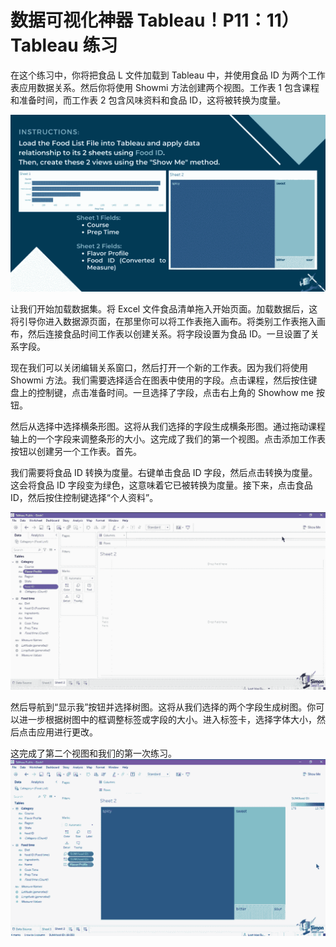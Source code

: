 # 数据可视化神器 Tableau！P11：11）Tableau 练习 

在这个练习中，你将把食品 L 文件加载到 Tableau 中，并使用食品 ID 为两个工作表应用数据关系。然后你将使用 Showmi 方法创建两个视图。工作表 1 包含课程和准备时间，而工作表 2 包含风味资料和食品 ID，这将被转换为度量。

![](img/d6b26a649e97baa1e7335158a38e9d13_1.png)

让我们开始加载数据集。将 Excel 文件食品清单拖入开始页面。加载数据后，这将引导你进入数据源页面，在那里你可以将工作表拖入画布。将类别工作表拖入画布，然后连接食品时间工作表以创建关系。将字段设置为食品 ID。一旦设置了关系字段。

现在我们可以关闭编辑关系窗口，然后打开一个新的工作表。因为我们将使用 Showmi 方法。我们需要选择适合在图表中使用的字段。点击课程，然后按住键盘上的控制键，点击准备时间。一旦选择了字段，点击右上角的 Showhow me 按钮。

然后从选择中选择横条形图。这将从我们选择的字段生成横条形图。通过拖动课程轴上的一个字段来调整条形的大小。这完成了我们的第一个视图。点击添加工作表按钮以创建另一个工作表。首先。

我们需要将食品 ID 转换为度量。右键单击食品 ID 字段，然后点击转换为度量。这会将食品 ID 字段变为绿色，这意味着它已被转换为度量。接下来，点击食品 ID，然后按住控制键选择“个人资料”。

![](img/d6b26a649e97baa1e7335158a38e9d13_3.png)

然后导航到“显示我”按钮并选择树图。这将从我们选择的两个字段生成树图。你可以进一步根据树图中的框调整标签或字段的大小。进入标签卡，选择字体大小，然后点击应用进行更改。

这完成了第二个视图和我们的第一次练习。![](img/d6b26a649e97baa1e7335158a38e9d13_5.png)
